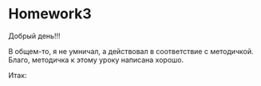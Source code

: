 # Homework3
Добрый день!!!

В общем-то, я не умничал, а действовал в соответствие с методичкой. Благо, методичка к этому уроку написана хорошо.

Итак: 
